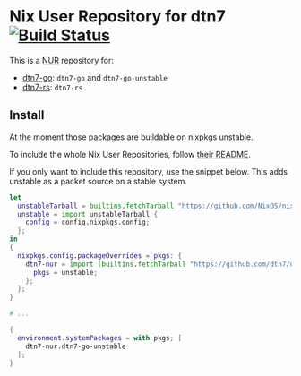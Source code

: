 # Nix User Repository for dtn7 [![Build Status](https://github.com/dtn7/nur-packages/workflows/Update%20dtn7-go%20NUR%20packages/badge.svg)](https://github.com/dtn7/nur-packages/actions)

This is a [NUR](https://github.com/nix-community/NUR) repository for:

- [dtn7-go](https://github.com/dtn7/dtn7-go): `dtn7-go` and `dtn7-go-unstable`
- [dtn7-rs](https://github.com/dtn7/dtn7-rs): `dtn7-rs`


## Install

At the moment those packages are buildable on nixpkgs unstable.

To include the whole Nix User Repositories, follow [their
README](https://github.com/nix-community/NUR).

If you only want to include this repository, use the snippet below. This adds
unstable as a packet source on a stable system.

```nix
let
  unstableTarball = builtins.fetchTarball "https://github.com/NixOS/nixpkgs-channels/archive/nixos-unstable.tar.gz";
  unstable = import unstableTarball {
    config = config.nixpkgs.config;
  };
in
{
  nixpkgs.config.packageOverrides = pkgs: {
    dtn7-nur = import (builtins.fetchTarball "https://github.com/dtn7/nur-packages/archive/master.tar.gz") {
      pkgs = unstable;
    };
  };
}

# ...

{
  environment.systemPackages = with pkgs; [
    dtn7-nur.dtn7-go-unstable
  ];
}
```
